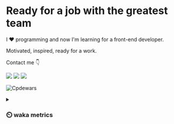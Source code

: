 # Ready for a job with the greatest team

I :heart: programming and now I'm learning for a front-end developer.

Motivated, inspired, ready for a work.

Contact me :point_down:

<a href="https://vk.com/pppershin"><img src="https://img.shields.io/badge/VK--red?style=social&logo=vk"></a>
<a href="https://t.me/pppershin"><img src="https://img.shields.io/badge/telegram--red?style=social&logo=telegram"></a>
<a href="mailto:pershin.daniil.e@gmail.com"><img src="https://img.shields.io/badge/Gmail--red?style=social&logo=gmail"></a>
<!-- <a href=""><img src="https://img.shields.io/badge/blog--red?style=social"></a>
</p> -->

![Cpdewars](https://www.codewars.com/users/DANPER/badges/small)

<details><summary><h3> ⏲️ waka metrics </h3></summary>
<p>

  <!--START_SECTION:waka-->
![Code Time](http://img.shields.io/badge/Code%20Time-15%20hrs%2011%20mins-blue)

![Profile Views](http://img.shields.io/badge/Profile%20Views-470-blue)

**🐱 My GitHub Data** 

> 🏆 231 Contributions in the Year 2022
 > 
> 📦 3.2 kB Used in GitHub's Storage 
 > 
> 🚫 Not Opted to Hire
 > 
> 📜 8 Public Repositories 
 > 
> 🔑 4 Private Repositories  
 > 
**I'm an Early 🐤** 

```text
🌞 Morning    11 commits     █░░░░░░░░░░░░░░░░░░░░░░░░   4.37% 
🌆 Daytime    120 commits    ████████████░░░░░░░░░░░░░   47.62% 
🌃 Evening    78 commits     ███████░░░░░░░░░░░░░░░░░░   30.95% 
🌙 Night      43 commits     ████░░░░░░░░░░░░░░░░░░░░░   17.06%

```
📅 **I'm Most Productive on Sunday** 

```text
Monday       34 commits     ███░░░░░░░░░░░░░░░░░░░░░░   13.49% 
Tuesday      31 commits     ███░░░░░░░░░░░░░░░░░░░░░░   12.3% 
Wednesday    40 commits     ████░░░░░░░░░░░░░░░░░░░░░   15.87% 
Thursday     47 commits     ████░░░░░░░░░░░░░░░░░░░░░   18.65% 
Friday       33 commits     ███░░░░░░░░░░░░░░░░░░░░░░   13.1% 
Saturday     18 commits     █░░░░░░░░░░░░░░░░░░░░░░░░   7.14% 
Sunday       49 commits     ████░░░░░░░░░░░░░░░░░░░░░   19.44%

```


📊 **This Week I Spent My Time On** 

```text
⌚︎ Time Zone: Europe/Moscow

💬 Programming Languages: 
Lua                      4 hrs 38 mins       ████████████░░░░░░░░░░░░░   48.74% 
Other                    1 hr 43 mins        ████░░░░░░░░░░░░░░░░░░░░░   18.04% 
Bash                     39 mins             █░░░░░░░░░░░░░░░░░░░░░░░░   6.98% 
netrw                    28 mins             █░░░░░░░░░░░░░░░░░░░░░░░░   4.91% 
JavaScript               24 mins             █░░░░░░░░░░░░░░░░░░░░░░░░   4.33%

🔥 Editors: 
Neovim                   7 hrs 48 mins       ████████████████████░░░░░   81.93% 
VS Code                  1 hr 43 mins        ████░░░░░░░░░░░░░░░░░░░░░   18.07%

🐱‍💻 Projects: 
.dotfiles                4 hrs 24 mins       ███████████░░░░░░░░░░░░░░   46.26% 
hexlet-sicp              2 hrs 11 mins       █████░░░░░░░░░░░░░░░░░░░░   23.07% 
Unknown Project          2 hrs               █████░░░░░░░░░░░░░░░░░░░░   21.16% 
frontend-project-lvl2    38 mins             █░░░░░░░░░░░░░░░░░░░░░░░░   6.68% 
PY4E                     5 mins              ░░░░░░░░░░░░░░░░░░░░░░░░░   0.98%

💻 Operating System: 
Linux                    9 hrs 31 mins       █████████████████████████   100.0%

```

**I Mostly Code in JavaScript** 

```text
JavaScript               4 repos             ███████████░░░░░░░░░░░░░░   44.44% 
HTML                     2 repos             █████░░░░░░░░░░░░░░░░░░░░   22.22% 
Lua                      1 repo              ██░░░░░░░░░░░░░░░░░░░░░░░   11.11% 
Racket                   1 repo              ██░░░░░░░░░░░░░░░░░░░░░░░   11.11% 
Python                   1 repo              ██░░░░░░░░░░░░░░░░░░░░░░░   11.11%

```


**Timeline**

![Chart not found](https://raw.githubusercontent.com/pppershin/pppershin/main/charts/bar_graph.png) 


 Last Updated on 24/08/2022 00:56:00 UTC
<!--END_SECTION:waka-->

</p>
</details>
